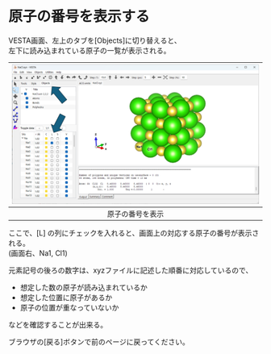# 原子の番号を表示する

VESTA画面、左上のタブを[Objects]に切り替えると、  
左下に読み込まれている原子の一覧が表示される。

|<img class="size-medium wp-image-8138" src="/img/winsnap4.png" alt="原子半径表示" width="800" />|
|:---:|
|原子の番号を表示|

ここで、[L] の列にチェックを入れると、画面上の対応する原子の番号が表示される。  
(画面右、Na1, Cl1)

元素記号の後ろの数字は、xyzファイルに記述した順番に対応しているので、
- 想定した数の原子が読み込まれているか
- 想定した位置に原子があるか
- 原子の位置が重なっていないか

などを確認することが出来る。

ブラウザの[戻る]ボタンで前のページに戻ってください。
